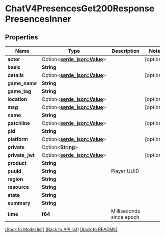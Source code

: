 # ChatV4PresencesGet200ResponsePresencesInner

## Properties

Name | Type | Description | Notes
------------ | ------------- | ------------- | -------------
**actor** | Option<[**serde_json::Value**](.md)> |  | [optional]
**basic** | **String** |  | 
**details** | Option<[**serde_json::Value**](.md)> |  | [optional]
**game_name** | **String** |  | 
**game_tag** | **String** |  | 
**location** | Option<[**serde_json::Value**](.md)> |  | [optional]
**msg** | Option<[**serde_json::Value**](.md)> |  | [optional]
**name** | **String** |  | 
**patchline** | Option<[**serde_json::Value**](.md)> |  | [optional]
**pid** | **String** |  | 
**platform** | Option<[**serde_json::Value**](.md)> |  | [optional]
**private** | Option<**String**> |  | 
**private_jwt** | Option<[**serde_json::Value**](.md)> |  | [optional]
**product** | **String** |  | 
**puuid** | **String** | Player UUID | 
**region** | **String** |  | 
**resource** | **String** |  | 
**state** | **String** |  | 
**summary** | **String** |  | 
**time** | **f64** | Milliseconds since epoch | 

[[Back to Model list]](../README.md#documentation-for-models) [[Back to API list]](../README.md#documentation-for-api-endpoints) [[Back to README]](../README.md)


